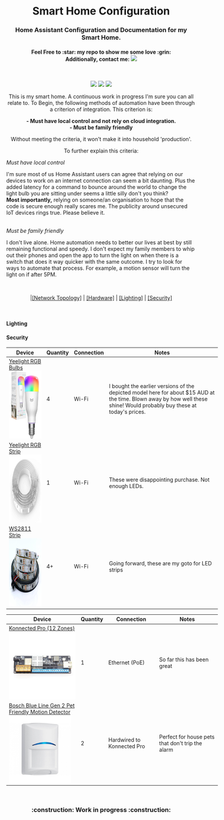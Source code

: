 

<h1 align="center">Smart Home Configuration</h1>
<h3 align="center">Home Assistant Configuration and Documentation for my Smart Home.</h3>
<h4 align="center">Feel Free to :star: my repo to show me some love :grin:<br>
Additionally, contact me:
<img src="https://img.shields.io/twitter/follow/perksie?style=social"/></h4><br>
<p align="center">
<img src="https://img.shields.io/maintenance/yes/2021"/>
<img src="https://img.shields.io/github/commit-activity/m/perksie/Home-Assistant"/>
<img src="https://img.shields.io/badge/HA--Version-2021.1.5-brightgreen.svg"/>
</p>
<p align="center">
This is my smart home. A continuous work in progress I'm sure you can all relate to. To Begin, the following methods of automation have been through a criterion of integration. This criterion is:</p>
<p align="center">
<b>
- Must have local control and not rely on cloud integration.<br>
- Must be family friendly</b><br></p>

<p align="center">Without meeting the criteria, it won't make it into household 'production'.</p>

<p align="center">To further explain this criteria:<br></p>
<i>Must have local control</i><br>
<p>I'm sure most of us Home Assistant users can agree that relying on our devices to work on an internet connection can seem a bit daunting. Plus the added latency for a command to bounce around the world to change the light bulb you are sitting under seems a little silly don't you think?<br>
<b>Most importantly,</b> relying on someone/an organisation to hope that the code is secure enough really scares me. The publicity around unsecured IoT devices rings true. Please believe it.</p><br>
<i> Must be family friendly </i><br>
<p> I don't live alone. Home automation needs to better our lives at best by still remaining functional and speedy. I don't expect my family members to whip out their phones and open the app to turn the light on when there is a switch that does it way quicker with the same outcome. I try to look for ways to automate that process. For example, a motion sensor will turn the light on if after 5PM.</p> <br>

<p align="center">
|<a href="https://github.com/perksie/Home-Assistant#network-topology">[Network Topology]</a> | <a href="https://github.com/perksie/Home-Assistant#hardware">[Hardware]</a> | <a href="https://github.com/perksie/Home-Assistant#lighting">[Lighting]</a> | <a href="https://github.com/perksie/Home-Assistant#security">[Security]</a>
</p>
<br>

#### Lighting <a name="lighting" href="https://github.com/perksie/Home-Assistant#lighting"></a>

<table style="undefined;table-layout: fixed; width: 562px">
<thead>
  <tr>
    <th>Device</th>
    <th>Quantity</th>
    <th>Connection</th>
    <th>Notes</th>
  </tr>
</thead>
<tbody>
<tr>
<td><a href="https://yeelight.net.au/products/xiaomi-yeelight-smart-led-wifi-tune-able-colour-bulb"target="_blank" rel="noopener noreferrer">Yeelight RGB Bulbs</a><br>
<img src="https://github.com/perksie/Home-Assistant/blob/master/img/lighting_system/yeelightrgb.jpg?raw=true" width="180" height ="180"></td>
<td>4</td>
<td>Wi-Fi</td>
<td>I bought the earlier versions of the depicted model here for about $15 AUD at the time. Blown away by how well these shine! Would probably buy these at today's prices.</td>
</tr>
<tr>
<td><a href="https://yeelight.net.au/products/yeelight-lightstrip-1s-2m"target="_blank" rel="noopener noreferrer">Yeelight RGB Strip</a><br>
<img src="https://github.com/perksie/Home-Assistant/blob/master/img/lighting_system/yeelightstrip.jpg?raw=true" width="200" height ="180"></td>
<td>1</td>
<td>Wi-Fi</td>
<td>These were disappointing purchase. Not enough LEDs.</td>
</tr>
<tr>
<td><a href="https://www.aliexpress.com/item/4001331197520.html?spm=a2g0o.productlist.0.0.288d3e9dOPkaGb&algo_pvid=bff3a314-4288-43be-836b-ee079f92b092&algo_exp_id=bff3a314-4288-43be-836b-ee079f92b092-5&pdp_ext_f=%7B%22sku_id%22%3A%2212000024133823733%22%7D"target="_blank" rel="noopener noreferrer">WS2811 Strip</a><br>
<img src="https://github.com/perksie/Home-Assistant/blob/master/img/lighting_system/ws2811.jpg?raw=true" width="200" height ="180"></td>
<td>4+</td>
<td>Wi-Fi</td>
<td>Going forward, these are my goto for LED strips</td>
</tr>


#### Security <a name="security" href="https://github.com/perksie/Home-Assistant#security"></a>

<table style="undefined;table-layout: fixed; width: 562px">
<thead>
  <tr>
    <th>Device</th>
    <th>Quantity</th>
    <th>Connection</th>
    <th>Notes</th>
  </tr>
</thead>
<tbody>
  <tr>
    <td><a href="https://konnected.io/products/konnected-alarm-panel-pro-12-zone-kit" target="_blank" rel="noopener noreferrer">Konnected Pro (12 Zones)</a><br>
    <img src="https://github.com/perksie/Home-Assistant/blob/master/img/alarm_system/konnectedpro.jpg?raw=true" width="200" height ="180"></td>
    <td>1</td>
    <td>Ethernet (PoE)</td>
    <td>So far this has been great</td>
  </tr>
  <tr>
    <td><a href="https://commerce.boschsecurity.com/au/en/Blue-Line-Gen2-PIR-Motion-Detectors/p/2602384139/" target="_blank" rel="noopener noreferrer">Bosch Blue Line Gen 2 Pet Friendly Motion Detector</a><br>
    <img src="https://github.com/perksie/Home-Assistant/blob/master/img/alarm_system/motionsensor.jpg?raw=true" width="165" height="180"></td>
    <td>2</td>
    <td>Hardwired to Konnected Pro</td>
    <td>Perfect for house pets that don't trip the alarm</td>
  </tr>
</tbody>
</table>

<br>
<h3 align="center">:construction: Work in progress :construction:</h3>
